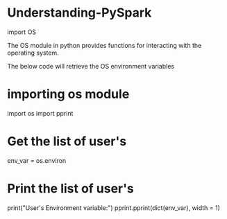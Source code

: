 # Understanding-PySpark

import OS

The OS module in python provides functions for interacting with the operating system. 

The below code will retrieve the OS environment variables

# importing os module  
import os 
import pprint 
   
# Get the list of user's 
env_var = os.environ 
   
# Print the list of user's 
print("User's Environment variable:") 
pprint.pprint(dict(env_var), width = 1)
